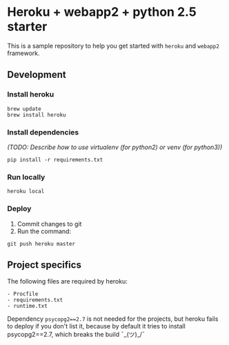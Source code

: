 # Heroku + webapp2 + python 2.5 starter

This is a sample repository to help you get started
with `heroku` and `webapp2` framework.

## Development

### Install heroku

```
brew update
brew install heroku
```

### Install dependencies

*(TODO: Describe how to use virtualenv (for python2) or venv (for python3))*

```
pip install -r requirements.txt
```

### Run locally

```
heroku local
```

### Deploy

1. Commit changes to git
2. Run the command:
```
git push heroku master
```

## Project specifics

The following files are required by heroku:
```
- Procfile
- requirements.txt
- runtime.txt
```

Dependency `psycopg2==2.7` is not needed for the projects, but heroku fails
to deploy if you don't list it, because by default it tries to install psycopg2==2.7,
which breaks the build ¯\_(ツ)_/¯
